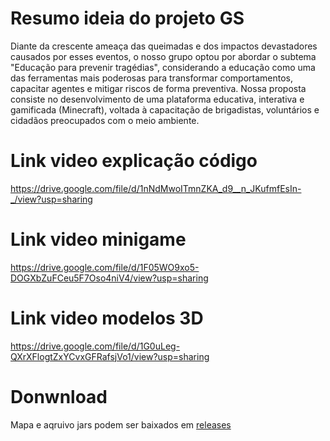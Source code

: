 # Resumo ideia do projeto GS

Diante da crescente ameaça das queimadas e dos impactos devastadores causados por 
esses eventos, o nosso grupo optou por abordar o subtema "Educação para prevenir 
tragédias", considerando a educação como uma das ferramentas mais poderosas para 
transformar comportamentos, capacitar agentes e mitigar riscos de forma preventiva. 
Nossa proposta consiste no desenvolvimento de uma plataforma educativa, interativa 
e gamificada (Minecraft), voltada à capacitação de brigadistas, voluntários e cidadãos preocupados 
com o meio ambiente.

# Link video explicação código
https://drive.google.com/file/d/1nNdMwoITmnZKA_d9__n_JKufmfEsIn-_/view?usp=sharing

# Link video minigame
https://drive.google.com/file/d/1F05WO9xo5-DOGXbZuFCeu5F7Oso4niV4/view?usp=sharing

# Link video modelos 3D
https://drive.google.com/file/d/1G0uLeg-QXrXFlogtZxYCvxGFRafsjVo1/view?usp=sharing

# Donwnload
Mapa e aqruivo jars podem ser baixados em [releases](https://github.com/FIAP-Project/GS-Brigadistas-Training-Mod/releases)
